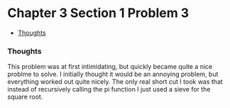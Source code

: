 Chapter 3 Section 1 Problem 3
=============================

- [Thoughts][thoughts]

### Thoughts ###

This problem was at first intimidating, but quickly became quite a nice
problme to solve. I initially thought it would be an annoying problem,
but everything worked out quite nicely. The only real short cut I took was
that instead of recursively calling the pi function I just used a sieve for the
square root.

[thoughts]: #thoughts
